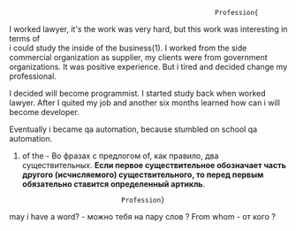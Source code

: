 														Profession{
I worked lawyer, it's the work was very hard, but this work was interesting in terms of   
i could study the inside of the business(1).  I worked from the side commercial organization as supplier, my clients were from government organizations. It was positive experience. But i tired and decided change my professional. 

I decided will become programmist. I started study  back when worked lawyer. After I quited my job and another six months learned how can i will become developer.

Eventually i became qa automation, because stumbled on school qa automation.

1) of the - Во фразах с предлогом of, как правило, два существительных. **Если первое существительное обозначает часть другого (исчисляемого) существительного, то перед первым обязательно ставится определенный артикль**.

								Profession}

may i have a word? - можно тебя на пару слов ? 
From whom - от кого ? 
